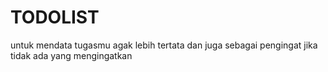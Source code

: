 # TODOLIST
untuk mendata tugasmu agak lebih tertata dan juga sebagai pengingat jika tidak ada yang mengingatkan
